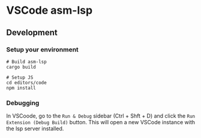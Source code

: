 # VSCode asm-lsp

## Development

### Setup your environment

```console
# Build asm-lsp
cargo build

# Setup JS
cd editors/code
npm install
```

### Debugging

In VSCoode, go to the `Run & Debug` sidebar (Ctrl + Shft + D) and click the `Run Extension (Debug Build)`
button. This will open a new VSCode instance with the lsp server installed.
